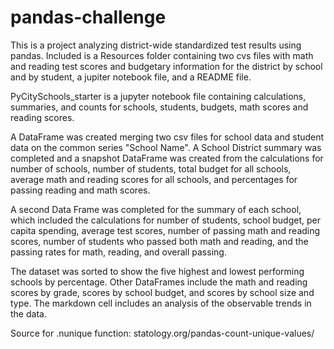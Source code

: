 # pandas-challenge
This is a project analyzing district-wide standardized test results using pandas.  Included is a Resources folder containing two cvs files with math and reading test scores and budgetary information for the district by school and by student, a jupiter notebook file, and a README file.  

PyCitySchools_starter is a jupyter notebook file containing calculations, summaries, and counts for schools, students, budgets, math scores and reading scores.

A DataFrame was created merging two csv files for school data and student data on the common series "School Name".  A School District summary was completed and a snapshot DataFrame was created from the calculations for number of schools, number of students, total budget for all schools, average math and reading scores for all schools, and percentages for passing reading and math scores.

A second Data Frame was completed for the summary of each school, which included the calculations for number of students, school budget, per capita spending, average test scores, number of passing math and reading scores, number of students who passed both math and reading, and the passing rates for math, reading, and overall passing.

The dataset was sorted to show the five highest and lowest performing schools by percentage.  Other DataFrames include the math and reading scores by grade, scores by school budget, and scores by school size and type.  The markdown cell includes an analysis of the observable trends in the data.

Source for .nunique function: statology.org/pandas-count-unique-values/
